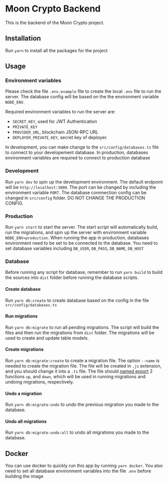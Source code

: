 # Moon Crypto Backend

This is the backend of the Moon Crypto project.

## Installation

Run `yarn` to install all the packages for the project

## Usage

### Environment variables

Please check the file `.env.example` file to create the local `.env` file to run the server.
The database config will be based on the the environment variable `NODE_ENV`.

Required environment variables to run the server are:
- `SECRET_KEY`, used for JWT Authentication
- `PRIVATE_KEY`
- `PROVIDER_URL`, blockchain JSON-RPC URL
- `DEPLOYER_PRIVATE_KEY`, secret key of deployer.

In development, you can make change to the `src/config/databases.ts` file to connect to your developement database. In production, databases environment variables are required to connect to production database

### Development

Run `yarn dev` to spin up the development environment. The default endpoint will be `http://localhost:3000`.
The port can be changed by including the environment variable `PORT`.
The database connnection config can be changed in `src/config` folder. DO NOT CHANGE THE PRODUCTION CONFIG.

### Production

Run `yarn start` to start the server. The start script will automatically build, run the migrations, and spin up the server with environment variable `NODE_ENV=production`.
When running the app in production, databases environment need to be set to be connected to the database. You need to set database variables including `DB_USER`, `DB_PASS`, `DB_NAME`, `DB_HOST`

### Database

Before running any script for database, remember to run `yarn build` to build the sources into `dist` folder before running the database scripts.

#### Create database

Run `yarn db:create` to create database based on the config in the file `src/config/databases.ts`

#### Run migrations

Run `yarn db:migrate` to run all pending migrations. The script will build the files and then run the migrations from `dist` folder.
The migrations will be used to create and update table models.

#### Create migrations

Run `yarn db:migrate:create` to create a migration file. The option `--name` is needed to create the migration file.
The file will be created in `.js` extension, and you should change it into a `.ts` file. The file should [named export](https://developer.mozilla.org/en-US/docs/web/javascript/reference/statements/export) 2 functions `up`, and `down`, which will be used in running migrations and undoing migrations, respectively.

#### Undo a migration

Run `yarn db:migrate:undo` to undo the previous migration you made to the database.

#### Undo all migrations

Run `yarn db:migrate:undo:all` to undo all migrations you made to the database.

## Docker

You can use docker to quickly run this app by running `yarn docker`. You also need to set all database environment variables into the file `.env` before building the image
